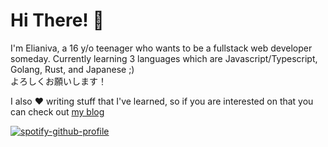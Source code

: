 # Hi There! 👋

I'm Elianiva, a 16 y/o teenager who wants to be a fullstack web developer someday. Currently learning 3 languages which are Javascript/Typescript, Golang, Rust, and Japanese ;)<br/> よろしくお願いします！

I also :hearts: writing stuff that I've learned, so if you are interested on that you can check out [my blog](https://elianiva.github.io/)

[![spotify-github-profile](https://spotify-github-profile.vercel.app/api/view?uid=31zu7n5i6jtipipiwxrfyglhozmq&cover_image=false)](https://github.com/kittinan/spotify-github-profile)
